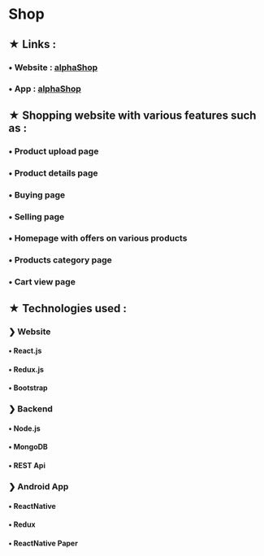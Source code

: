 # Shop
## ★  Links :
### • Website : [alphaShop](https://alphashop-1f940.web.app/)
### • App : [alphaShop](https://github.com/Team-AlphaBits/Shop/raw/master/app/Shop/assets/app-release.apk)
## ★  Shopping website with various features such as : 
###  • Product upload page
###  • Product details page
###  • Buying page
###  • Selling page
###  • Homepage with offers on various products
###  • Products category page
###  • Cart view page

## ★  Technologies used : 
### ❯ Website 
#### • React.js
#### • Redux.js
#### • Bootstrap

### ❯ Backend
#### • Node.js
#### • MongoDB
#### • REST Api

### ❯ Android App 
#### • ReactNative
#### • Redux
#### • ReactNative Paper

